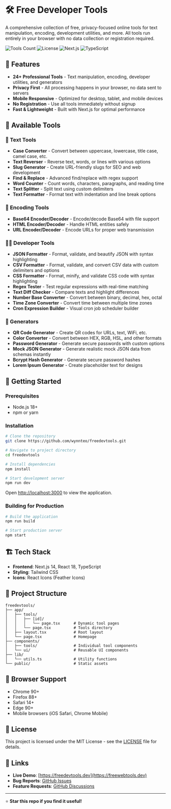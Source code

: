 # 🛠️ Free Developer Tools

A comprehensive collection of free, privacy-focused online tools for text manipulation, encoding, development utilities, and more. All tools run entirely in your browser with no data collection or registration required.

![Tools Count](https://img.shields.io/badge/Tools-24-blue)
![License](https://img.shields.io/badge/License-MIT-green)
![Next.js](https://img.shields.io/badge/Built%20with-Next.js-black)
![TypeScript](https://img.shields.io/badge/TypeScript-Ready-blue)

## 🌟 Features

- **24+ Professional Tools** - Text manipulation, encoding, developer utilities, and generators
- **Privacy First** - All processing happens in your browser, no data sent to servers
- **Mobile Responsive** - Optimized for desktop, tablet, and mobile devices
- **No Registration** - Use all tools immediately without signup
- **Fast & Lightweight** - Built with Next.js for optimal performance

## 🔧 Available Tools

### 📝 Text Tools
- **Case Converter** - Convert between uppercase, lowercase, title case, camel case, etc.
- **Text Reverser** - Reverse text, words, or lines with various options
- **Slug Generator** - Create URL-friendly slugs for SEO and web development
- **Find & Replace** - Advanced find/replace with regex support
- **Word Counter** - Count words, characters, paragraphs, and reading time
- **Text Splitter** - Split text using custom delimiters
- **Text Formatter** - Format text with indentation and line break options

### 🔐 Encoding Tools
- **Base64 Encoder/Decoder** - Encode/decode Base64 with file support
- **HTML Encoder/Decoder** - Handle HTML entities safely
- **URL Encoder/Decoder** - Encode URLs for proper web transmission

### 👨‍💻 Developer Tools
- **JSON Formatter** - Format, validate, and beautify JSON with syntax highlighting
- **CSV Formatter** - Format, validate, and convert CSV data with custom delimiters and options
- **CSS Formatter** - Format, minify, and validate CSS code with syntax highlighting
- **Regex Tester** - Test regular expressions with real-time matching
- **Text Diff Checker** - Compare texts and highlight differences
- **Number Base Converter** - Convert between binary, decimal, hex, octal
- **Time Zone Converter** - Convert time between multiple time zones
- **Cron Expression Builder** - Visual cron job scheduler builder

### 🎨 Generators
- **QR Code Generator** - Create QR codes for URLs, text, WiFi, etc.
- **Color Converter** - Convert between HEX, RGB, HSL, and other formats
- **Password Generator** - Generate secure passwords with custom options
- **Mock JSON Generator** - Generate realistic mock JSON data from schemas instantly
- **Bcrypt Hash Generator** - Generate secure password hashes
- **Lorem Ipsum Generator** - Create placeholder text for designs

## 🚀 Getting Started

### Prerequisites
- Node.js 18+ 
- npm or yarn

### Installation

```bash
# Clone the repository
git clone https://github.com/wynnteo/freedevtools.git

# Navigate to project directory
cd freedevtools

# Install dependencies
npm install

# Start development server
npm run dev
```

Open [http://localhost:3000](http://localhost:3000) to view the application.

### Building for Production

```bash
# Build the application
npm run build

# Start production server
npm start
```

## 🏗️ Tech Stack

- **Frontend**: Next.js 14, React 18, TypeScript
- **Styling**: Tailwind CSS
- **Icons**: React Icons (Feather Icons)

## 📁 Project Structure

```
freedevtools/
├── app/
│   ├── tools/
│   │   ├── [id]/
│   │   │   └── page.tsx      # Dynamic tool pages
│   │   └── page.tsx          # Tools directory
│   ├── layout.tsx            # Root layout
│   └── page.tsx              # Homepage
├── components/
│   ├── tools/                # Individual tool components
│   └── ui/                   # Reusable UI components
├── lib/
│   └── utils.ts              # Utility functions
└── public/                   # Static assets
```

## 📱 Browser Support

- Chrome 90+
- Firefox 88+
- Safari 14+
- Edge 90+
- Mobile browsers (iOS Safari, Chrome Mobile)

## 📄 License

This project is licensed under the MIT License - see the [LICENSE](LICENSE) file for details.

## 🔗 Links

- **Live Demo**: [https://freedevtools.dev](https://freewebtools.dev)
- **Bug Reports**: [GitHub Issues](https://github.com/wynnteo/freedevtools/issues)
- **Feature Requests**: [GitHub Discussions](https://github.com/wynnteo/freedevtools/discussions)

---

⭐ **Star this repo if you find it useful!**

